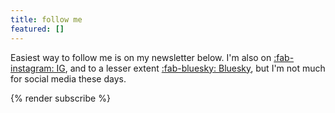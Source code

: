 ```yaml
---
title: follow me
featured: []
---
```

Easiest way to follow me is on my newsletter below. I'm also on [:fab-instagram: IG](https://instagram.com/dainsaint), and to a lesser extent [:fab-bluesky: Bluesky](https://bsky.app/profile/dainsaint.com), but I'm not much for social media these days.


{% render subscribe %}
